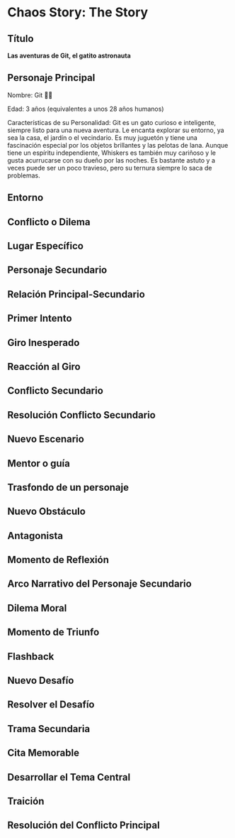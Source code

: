 # Chaos Story: The Story

## Título

**Las aventuras de Git, el gatito astronauta**

## Personaje Principal

Nombre:
Git 🐱‍💻

Edad:
3 años (equivalentes a unos 28 años humanos)

Características de su Personalidad:
Git es un gato curioso e inteligente, siempre listo para una nueva aventura. Le encanta explorar su entorno, ya sea la casa, el jardín o el vecindario. Es muy juguetón y tiene una fascinación especial por los objetos brillantes y las pelotas de lana. Aunque tiene un espíritu independiente, Whiskers es también muy cariñoso y le gusta acurrucarse con su dueño por las noches. Es bastante astuto y a veces puede ser un poco travieso, pero su ternura siempre lo saca de problemas.

## Entorno

## Conflicto o Dilema
<!--  -->
## Lugar Específico

## Personaje Secundario

## Relación Principal-Secundario

## Primer Intento

## Giro Inesperado

## Reacción al Giro

## Conflicto Secundario

## Resolución Conflicto Secundario

## Nuevo Escenario

## Mentor o guía

## Trasfondo de un personaje

## Nuevo Obstáculo 

## Antagonista

## Momento de Reflexión

## Arco Narrativo del Personaje Secundario

## Dilema Moral

## Momento de Triunfo

## Flashback

## Nuevo Desafío

## Resolver el Desafío

## Trama Secundaria

## Cita Memorable

## Desarrollar el Tema Central 

## Traición 

## Resolución del Conflicto Principal 